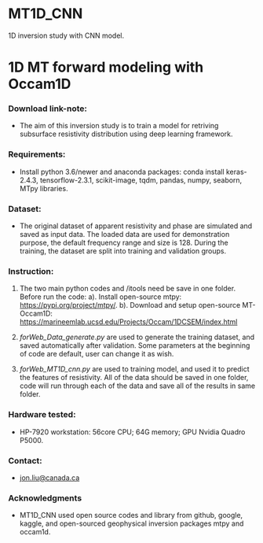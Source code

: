 # MT1D_CNN
1D inversion study with CNN model.  

# 1D MT forward modeling with Occam1D

### Download link-note:

* The aim of this inversion study is to train a model for retriving subsurface resistivity distribution using deep learning framework.    

### Requirements: 

* Install python 3.6/newer and anaconda packages: conda install keras-2.4.3, tensorflow-2.3.1, scikit-image, tqdm, pandas, numpy, seaborn, MTpy libraries.


### Dataset: 

* The original dataset of apparent resistivity and phase are simulated and saved as input data. The loaded data are used for demonstration purpose, the default frequency range and size is 128. During the training, the dataset are split into training and validation groups. 


### Instruction:

   1. The two main python codes and /itools need be save in one folder. Before run the code: a). Install open-source mtpy: https://pypi.org/project/mtpy/. b). Download and setup open-source MT-Occam1D: https://marineemlab.ucsd.edu/Projects/Occam/1DCSEM/index.html 

   2. _forWeb_Data_generate.py_ are used to generate the training dataset, and saved automatically after validation. Some parameters at the beginning of code are default, user can change it as wish.

   3. _forWeb_MT1D_cnn.py_ are used to training model, and used it to predict the features of resistivity. All of the data should be saved in one folder, code will run through each of the data and save all of the results in same folder.


### Hardware tested: 

* HP-7920 workstation: 56core CPU; 64G memory; GPU Nvidia Quadro P5000.


### Contact: 

* jon.liu@canada.ca


### Acknowledgments

* MT1D_CNN used open source codes and library from github, google, kaggle, and open-sourced geophysical inversion packages mtpy and occam1d.
 
